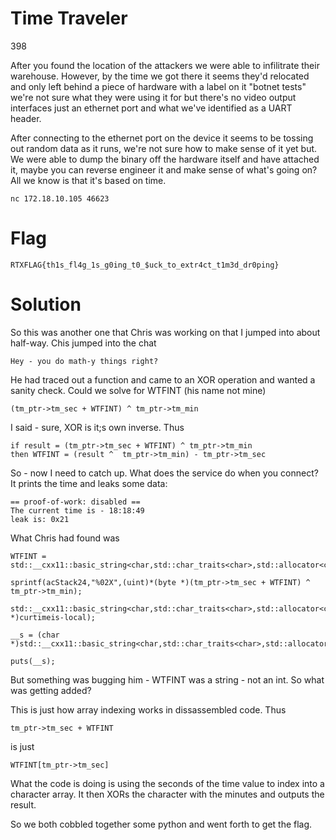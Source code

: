 # Time Traveler
398

After you found the location of the attackers we were able to infilitrate their warehouse. However, by the time we got there it seems they'd relocated and only left behind a piece of hardware with a label on it "botnet tests" we're not sure what they were using it for but there's no video output interfaces just an ethernet port and what we've identified as a UART header.

After connecting to the ethernet port on the device it seems to be tossing out random data as it runs, we're not sure how to make sense of it yet but. We were able to dump the binary off the hardware itself and have attached it, maybe you can reverse engineer it and make sense of what's going on? All we know is that it's based on time.

    nc 172.18.10.105 46623

# Flag
```
RTXFLAG{th1s_fl4g_1s_g0ing_t0_$uck_to_extr4ct_t1m3d_dr0ping}
```

# Solution
So this was another one that Chris was working on that I jumped into about half-way. Chis jumped into the chat
```
Hey - you do math-y things right?
```

He had traced out a function and came to an XOR operation and wanted a sanity check. Could we solve for WTFINT (his name not mine)
```
(tm_ptr->tm_sec + WTFINT) ^ tm_ptr->tm_min
```

I said - sure, XOR is it;s own inverse. Thus
```
if result = (tm_ptr->tm_sec + WTFINT) ^ tm_ptr->tm_min
then WTFINT = (result ^  tm_ptr->tm_min) - tm_ptr->tm_sec 
```

So - now I need to catch up. What does the service do when you connect? It prints the time and leaks some data:
```
== proof-of-work: disabled ==
The current time is - 18:18:49
leak is: 0x21
```

What Chris had found was 
```
WTFINT = std::__cxx11::basic_string<char,std::char_traits<char>,std::allocator<char>>::c_str();

sprintf(acStack24,"%02X",(uint)*(byte *)(tm_ptr->tm_sec + WTFINT) ^ tm_ptr->tm_min);

std::__cxx11::basic_string<char,std::char_traits<char>,std::allocator<char>>::append((char *)curtimeis-local);

__s = (char *)std::__cxx11::basic_string<char,std::char_traits<char>,std::allocator<char>>::c_str();

puts(__s);
```

But something was bugging him - WTFINT was a string - not an int. So what was getting added?

This is just how array indexing works in dissassembled code. Thus
```
tm_ptr->tm_sec + WTFINT
```
is just 
```
WTFINT[tm_ptr->tm_sec]
```

What the code is doing is using the seconds of the time value to index into a character array. It then XORs the character with the minutes and outputs the result.

So we both cobbled together some python and went forth to get the flag.
